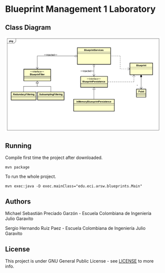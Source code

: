 
# Blueprint Management 1 Laboratory

## Class Diagram
![Class Diagram](https://github.com/Sergyo97/Lab5_ARSW_BlueprintManagement/blob/master/img/ClassDiagram1.png)

## Running

Compile first time the project after downloaded.

    mvn package
    
To run the whole project.

    mvn exec:java -D exec.mainClass="edu.eci.arsw.blueprints.Main"
    

## Authors
Michael Sebastián Preciado Garzón - Escuela Colombiana de Ingeniería Julio Garavito

Sergio Hernando Ruiz Paez - Escuela Colombiana de Ingeniería Julio Garavito

## License
This project is under GNU General Public License - see  [LICENSE](https://github.com/Sergyo97/Lab5_ARSW_BlueprintManagement/blob/master/LICENSE) to more info.
